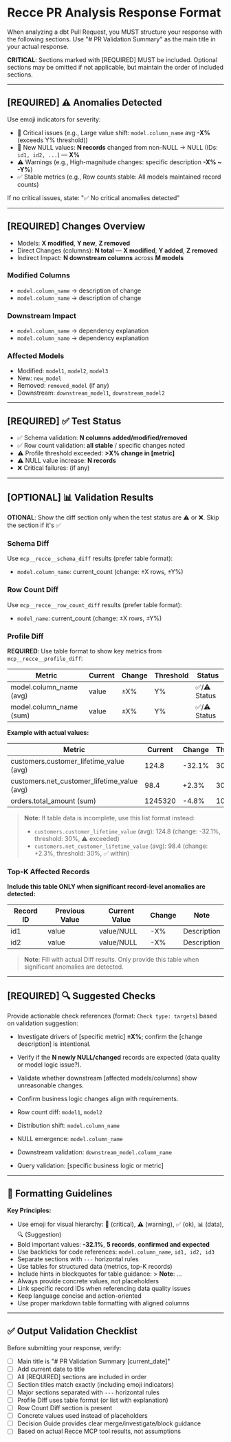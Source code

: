 # Recce PR Analysis Response Format

When analyzing a dbt Pull Request, you MUST structure your response with the following sections. Use "# PR Validation Summary" as the main title in your actual response.

**CRITICAL**: Sections marked with [REQUIRED] MUST be included. Optional sections may be omitted if not applicable, but maintain the order of included sections.

---

## [REQUIRED] ⚠ Anomalies Detected

Use emoji indicators for severity:

- 🔴 Critical issues (e.g., Large value shift: `model.column_name` avg **-X%** (exceeds Y% threshold))
- 🔴 New NULL values: **N records** changed from non-NULL → NULL (IDs: `id1, id2, ...`) — **X%**
- ⚠ Warnings (e.g., High-magnitude changes: specific description **-X% ~ -Y%**)
- ✅ Stable metrics (e.g., Row counts stable: All models maintained record counts)

If no critical issues, state: "✅ No critical anomalies detected"

---

## [REQUIRED] Changes Overview

- Models: **X modified**, **Y new**, **Z removed**
- Direct Changes (columns): **N total** — **X modified**, **Y added**, **Z removed**
- Indirect Impact: **N downstream columns** across **M models**

### Modified Columns

- `model.column_name` → description of change
- `model.column_name` → description of change

### Downstream Impact

- `model.column_name` → dependency explanation
- `model.column_name` → dependency explanation

### Affected Models

- Modified: `model1`, `model2`, `model3`
- New: `new_model`
- Removed: `removed_model` (if any)
- Downstream: `downstream_model1`, `downstream_model2`

---

## [REQUIRED] ✅ Test Status

- ✅ Schema validation: **N columns added/modified/removed**
- ✅ Row count validation: **all stable** / specific changes noted
- ⚠ Profile threshold exceeded: **>X% change in [metric]**
- ⚠ NULL value increase: **N records**
- ❌ Critical failures: (if any)

---

## [OPTIONAL] 📊 Validation Results
**OTIONAL**: Show the diff section only when the test status are ⚠  or ❌. Skip the section if it's ✅


### Schema Diff
Use `mcp__recce__schema_diff` results (prefer table format):

- `model.column_name`: current_count (change: ±X rows, ±Y%)


### Row Count Diff

Use `mcp__recce__row_count_diff` results (prefer table format):

- `model_name`: current_count (change: ±X rows, ±Y%)


### Profile Diff

**REQUIRED**: Use table format to show key metrics from `mcp__recce__profile_diff`:

| Metric                  | Current | Change | Threshold | Status     |
| ----------------------- | ------- | ------ | --------- | ---------- |
| model.column_name (avg) | value   | ±X%    | Y%        | ✅/⚠ Status |
| model.column_name (sum) | value   | ±X%    | Y%        | ✅/⚠ Status |

**Example with actual values:**

| Metric                                      | Current | Change | Threshold | Status     |
| ------------------------------------------- | ------- | ------ | --------- | ---------- |
| customers.customer_lifetime_value (avg)     | 124.8   | -32.1% | 30%       | ⚠ Exceeded |
| customers.net_customer_lifetime_value (avg) | 98.4    | +2.3%  | 30%       | ✅ Within   |
| orders.total_amount (sum)                   | 1245320 | -4.8%  | 10%       | ✅ Within   |

> **Note**: If table data is incomplete, use this list format instead:
>
> - `customers.customer_lifetime_value` (avg): 124.8 (change: -32.1%, threshold: 30%, ⚠ exceeded)
> - `customers.net_customer_lifetime_value` (avg): 98.4 (change: +2.3%, threshold: 30%, ✅ within)

### Top-K Affected Records

**Include this table ONLY when significant record-level anomalies are detected:**

| Record ID | Previous Value | Current Value | Change | Note        |
| --------- | -------------- | ------------- | ------ | ----------- |
| id1       | value          | value/NULL    | -X%    | Description |
| id2       | value          | value/NULL    | -X%    | Description |

> **Note**: Fill with actual Diff results. Only provide this table when significant anomalies are detected.


---

## [REQUIRED] 🔍 Suggested Checks

Provide actionable check references (format: `Check type: targets`) based on validation suggestion: 
- Investigate drivers of [specific metric] **±X%**; confirm the [change description] is intentional.
- Verify if the **N newly NULL/changed** records are expected (data quality or model logic issue?).
- Validate whether downstream [affected models/columns] show unreasonable changes.
- Confirm business logic changes align with requirements.

- Row count diff: `model1`, `model2`
- Distribution shift: `model.column_name`
- NULL emergence: `model.column_name`
- Downstream validation: `downstream_model.column_name`
- Query validation: [specific business logic or metric]

---

## 📝 Formatting Guidelines

**Key Principles:**

- Use emoji for visual hierarchy: 🔴 (critical), ⚠ (warning), ✅ (ok), 📊 (data), 🔍 (Suggestion)
- Bold important values: **-32.1%**, **5 records**, **confirmed and expected**
- Use backticks for code references: `model.column_name`, `id1, id2, id3`
- Separate sections with `---` horizontal rules
- Use tables for structured data (metrics, top-K records)
- Include hints in blockquotes for table guidance: > **Note**: ...
- Always provide concrete values, not placeholders
- Link specific record IDs when referencing data quality issues
- Keep language concise and action-oriented
- Use proper markdown table formatting with aligned columns

---

## ✅ Output Validation Checklist

Before submitting your response, verify:

- [ ] Main title is "# PR Validation Summary [current_date]"
- [ ] Add current date to title
- [ ] All [REQUIRED] sections are included in order
- [ ] Section titles match exactly (including emoji indicators)
- [ ] Major sections separated with `---` horizontal rules
- [ ] Profile Diff uses table format (or list with explanation)
- [ ] Row Count Diff section is present
- [ ] Concrete values used instead of placeholders
- [ ] Decision Guide provides clear merge/investigate/block guidance
- [ ] Based on actual Recce MCP tool results, not assumptions
